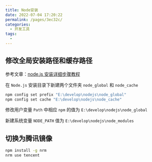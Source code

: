 ```yaml
---
title: Node安装
date: 2022-07-04 17:20:22
permalink: /pages/3ec32c/
categories:
  - 开发工具
tags:
  - 
---
```

## 修改全局安装路径和缓存路径

参考文章：[node.js 安装详细步骤教程](https://blog.csdn.net/antma/article/details/86104068)

在 `Node.js` 安装目录下新建两个文件夹 `node_global` 和 `node_cache`

```sh
npm config set prefix "E:\develop\nodejs\node_global"
npm config set cache "E:\develop\nodejs\node_cache"
```

修改用户变量 `Path` 中相应 `npm` 的值为 `E:\develop\nodejs\node_global`

新建系统变量 `NODE_PATH` 值为 `E:\develop\nodejs\node_modules`

## 切换为腾讯镜像

```sh
npm install -g nrm
nrm use tencent
```

